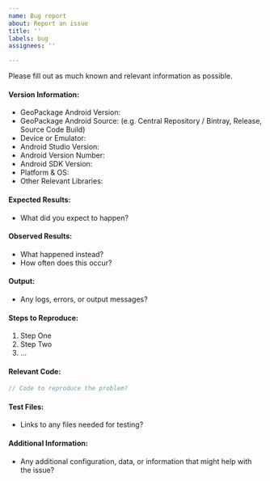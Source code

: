 ```yaml
---
name: Bug report
about: Report an issue
title: ''
labels: bug
assignees: ''

---
```


Please fill out as much known and relevant information as possible.

#### Version Information:

  * GeoPackage Android Version:
  * GeoPackage Android Source: (e.g. Central Repository / Bintray, Release, Source Code Build)
  * Device or Emulator:
  * Android Studio Version:
  * Android Version Number:
  * Android SDK Version:
  * Platform & OS:
  * Other Relevant Libraries:

#### Expected Results:

  * What did you expect to happen?

#### Observed Results:

  * What happened instead?
  * How often does this occur?

#### Output:

  * Any logs, errors, or output messages?

#### Steps to Reproduce:

  1. Step One
  2. Step Two
  3. ...

#### Relevant Code:

```java
// Code to reproduce the problem?
```

#### Test Files:

  * Links to any files needed for testing?

#### Additional Information:

  * Any additional configuration, data, or information that might help with the issue?
